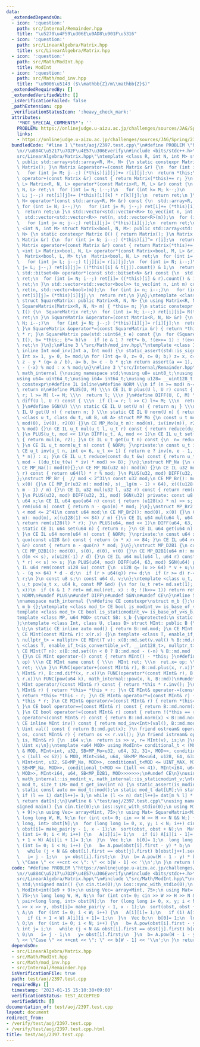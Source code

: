 ```yaml
---
data:
  _extendedDependsOn:
  - icon: ':question:'
    path: src/Internal/Remainder.hpp
    title: "\u5270\u4F59\u306E\u9AD8\u901F\u5316"
  - icon: ':question:'
    path: src/LinearAlgebra/Matrix.hpp
    title: src/LinearAlgebra/Matrix.hpp
  - icon: ':question:'
    path: src/Math/ModInt.hpp
    title: ModInt
  - icon: ':question:'
    path: src/Math/mod_inv.hpp
    title: "\u9006\u5143 ($\\mathbb{Z}/m\\mathbb{Z}$)"
  _extendedRequiredBy: []
  _extendedVerifiedWith: []
  _isVerificationFailed: false
  _pathExtension: cpp
  _verificationStatusIcon: ':heavy_check_mark:'
  attributes:
    '*NOT_SPECIAL_COMMENTS*': ''
    PROBLEM: https://onlinejudge.u-aizu.ac.jp/challenges/sources/JAG/Spring/2397
    links:
    - https://onlinejudge.u-aizu.ac.jp/challenges/sources/JAG/Spring/2397
  bundledCode: "#line 1 \"test/aoj/2397.test.cpp\"\n#define PROBLEM \"https://onlinejudge.u-aizu.ac.jp/challenges/sources/JAG/Spring/2397\"\
    \n//\u884C\u5217\u7D2F\u4E57\u306Everify\n#include <bits/stdc++.h>\n#line 3 \"\
    src/LinearAlgebra/Matrix.hpp\"\ntemplate <class R, int N, int M> struct Matrix:\
    \ public std::array<std::array<R, M>, N> {\n static constexpr Matrix O() { return\
    \ Matrix(); }\n Matrix &operator+=(const Matrix &r) {\n  for (int i= N; i--;)\n\
    \   for (int j= M; j--;) (*this)[i][j]+= r[i][j];\n  return *this;\n }\n Matrix\
    \ operator+(const Matrix &r) const { return Matrix(*this)+= r; }\n template <int\
    \ L> Matrix<R, N, L> operator*(const Matrix<R, M, L> &r) const {\n  Matrix<R,\
    \ N, L> ret;\n  for (int i= N; i--;)\n   for (int k= M; k--;)\n    for (int j=\
    \ L; j--;) ret[i][j]+= (*this)[i][k] * r[k][j];\n  return ret;\n }\n std::array<R,\
    \ N> operator*(const std::array<R, M> &r) const {\n  std::array<R, N> ret;\n \
    \ for (int i= N; i--;)\n   for (int j= M; j--;) ret[i]+= (*this)[i][j] * r[j];\n\
    \  return ret;\n }\n std::vector<std::vector<R>> to_vec(int n, int m) const {\n\
    \  std::vector<std::vector<R>> ret(n, std::vector<R>(m));\n  for (int i= n; i--;)\n\
    \   for (int j= m; j--;) ret[i][j]= (*this)[i][j];\n  return ret;\n }\n};\ntemplate\
    \ <int N, int M> struct Matrix<bool, N, M>: public std::array<std::bitset<M>,\
    \ N> {\n static constexpr Matrix O() { return Matrix(); }\n Matrix &operator+=(const\
    \ Matrix &r) {\n  for (int i= N; i--;) (*this)[i]^= r[i];\n  return *this;\n }\n\
    \ Matrix operator+(const Matrix &r) const { return Matrix(*this)+= r; }\n template\
    \ <int L> Matrix<bool, N, L> operator*(const Matrix<bool, M, L> &r) const {\n\
    \  Matrix<bool, L, M> t;\n  Matrix<bool, N, L> ret;\n  for (int i= M; i--;)\n\
    \   for (int j= L; j--;) t[j][i]= r[i][j];\n  for (int i= N; i--;)\n   for (int\
    \ j= L; j--;) ret[i][j]= ((*this)[i] & t[j]).count() & 1;\n  return ret;\n }\n\
    \ std::bitset<N> operator*(const std::bitset<N> &r) const {\n  std::bitset<N>\
    \ ret;\n  for (int i= N; i--;) ret[i]= ((*this)[i] & r).count() & 1;\n  return\
    \ ret;\n }\n std::vector<std::vector<bool>> to_vec(int n, int m) const {\n  std::vector<std::vector<bool>>\
    \ ret(n, std::vector<bool>(m));\n  for (int i= n; i--;)\n   for (int j= m; j--;)\
    \ ret[i][j]= (*this)[i][j];\n  return ret;\n }\n};\ntemplate <class R, int N>\
    \ struct SquareMatrix: public Matrix<R, N, N> {\n using Matrix<R, N, N>::Matrix;\n\
    \ SquareMatrix(Matrix<R, N, N> m) { *this= m; }\n static constexpr SquareMatrix\
    \ I() {\n  SquareMatrix ret;\n  for (int i= N; i--;) ret[i][i]= R(true);\n  return\
    \ ret;\n }\n SquareMatrix &operator=(const Matrix<R, N, N> &r) {\n  for (int i=\
    \ N; i--;)\n   for (int j= N; j--;) (*this)[i][j]= r[i][j];\n  return *this;\n\
    \ }\n SquareMatrix &operator*=(const SquareMatrix &r) { return *this= (*this)\
    \ * r; }\n SquareMatrix pow(std::uint64_t e) const {\n  for (SquareMatrix ret=\
    \ I(), b= *this;; b*= b)\n   if (e & 1 ? ret*= b, !(e>>= 1) : !(e>>= 1)) return\
    \ ret;\n }\n};\n#line 3 \"src/Math/mod_inv.hpp\"\ntemplate <class Int> constexpr\
    \ inline Int mod_inv(Int a, Int mod) {\n static_assert(std::is_signed_v<Int>);\n\
    \ Int x= 1, y= 0, b= mod;\n for (Int q= 0, z= 0, c= 0; b;) z= x, c= a, x= y, y=\
    \ z - y * (q= a / b), a= b, b= c - b * q;\n return assert(a == 1), x < 0 ? mod\
    \ - (-x) % mod : x % mod;\n}\n#line 3 \"src/Internal/Remainder.hpp\"\nnamespace\
    \ math_internal {\nusing namespace std;\nusing u8= uint8_t;\nusing u32= uint32_t;\n\
    using u64= uint64_t;\nusing i64= int64_t;\nusing u128= __uint128_t;\n#define CE\
    \ constexpr\n#define IL inline\n#define NORM \\\n if (n >= mod) n-= mod; \\\n\
    \ return n\n#define PLUS(U, M) \\\n CE IL U plus(U l, U r) const { \\\n  if (l+=\
    \ r; l >= M) l-= M; \\\n  return l; \\\n }\n#define DIFF(U, C, M) \\\n CE IL U\
    \ diff(U l, U r) const { \\\n  if (l-= r; l >> C) l+= M; \\\n  return l; \\\n\
    \ }\n#define SGN(U) \\\n static CE IL U set(U n) { return n; } \\\n static CE\
    \ IL U get(U n) { return n; } \\\n static CE IL U norm(U n) { return n; }\ntemplate\
    \ <class u_t, class du_t, u8 B, u8 A> struct MP_Mo {\n const u_t mod;\n CE MP_Mo():\
    \ mod(0), iv(0), r2(0) {}\n CE MP_Mo(u_t m): mod(m), iv(inv(m)), r2(-du_t(mod)\
    \ % mod) {}\n CE IL u_t mul(u_t l, u_t r) const { return reduce(du_t(l) * r);\
    \ }\n PLUS(u_t, mod << 1)\n DIFF(u_t, A, mod << 1)\n CE IL u_t set(u_t n) const\
    \ { return mul(n, r2); }\n CE IL u_t get(u_t n) const {\n  n= reduce(n);\n  NORM;\n\
    \ }\n CE IL u_t norm(u_t n) const { NORM; }\nprivate:\n const u_t iv, r2;\n static\
    \ CE u_t inv(u_t n, int e= 6, u_t x= 1) { return e ? inv(n, e - 1, x * (2 - x\
    \ * n)) : x; }\n CE IL u_t reduce(const du_t &w) const { return u_t(w >> B) +\
    \ mod - ((du_t(u_t(w) * iv) * mod) >> B); }\n};\nstruct MP_Na {\n const u32 mod;\n\
    \ CE MP_Na(): mod(0){};\n CE MP_Na(u32 m): mod(m) {}\n CE IL u32 mul(u32 l, u32\
    \ r) const { return u64(l) * r % mod; }\n PLUS(u32, mod) DIFF(u32, 31, mod) SGN(u32)\n\
    };\nstruct MP_Br {  // mod < 2^31\n const u32 mod;\n CE MP_Br(): mod(0), s(0),\
    \ x(0) {}\n CE MP_Br(u32 m): mod(m), s(__lg(m - 1) + 64), x(((u128(1) << s) +\
    \ m - 1) / m) {}\n CE IL u32 mul(u32 l, u32 r) const { return rem(u64(l) * r);\
    \ }\n PLUS(u32, mod) DIFF(u32, 31, mod) SGN(u32) private: const u8 s;\n const\
    \ u64 x;\n CE IL u64 quo(u64 n) const { return (u128(x) * n) >> s; }\n CE IL u32\
    \ rem(u64 n) const { return n - quo(n) * mod; }\n};\nstruct MP_Br2 {  // 2^20\
    \ < mod <= 2^41\n const u64 mod;\n CE MP_Br2(): mod(0), x(0) {}\n CE MP_Br2(u64\
    \ m): mod(m), x((u128(1) << 84) / m) {}\n CE IL u64 mul(u64 l, u64 r) const {\
    \ return rem(u128(l) * r); }\n PLUS(u64, mod << 1)\n DIFF(u64, 63, mod << 1)\n\
    \ static CE IL u64 set(u64 n) { return n; }\n CE IL u64 get(u64 n) const { NORM;\
    \ }\n CE IL u64 norm(u64 n) const { NORM; }\nprivate:\n const u64 x;\n CE IL u128\
    \ quo(const u128 &n) const { return (n * x) >> 84; }\n CE IL u64 rem(const u128\
    \ &n) const { return n - quo(n) * mod; }\n};\nstruct MP_D2B1 {\n const u64 mod;\n\
    \ CE MP_D2B1(): mod(0), s(0), d(0), v(0) {}\n CE MP_D2B1(u64 m): mod(m), s(__builtin_clzll(m)),\
    \ d(m << s), v(u128(-1) / d) {}\n CE IL u64 mul(u64 l, u64 r) const { return rem((u128(l)\
    \ * r) << s) >> s; }\n PLUS(u64, mod) DIFF(u64, 63, mod) SGN(u64) private: CE\
    \ IL u64 rem(const u128 &u) const {\n  u128 q= (u >> 64) * v + u;\n  u64 r= u64(u)\
    \ - (q >> 64) * d - d;\n  if (r > u64(q)) r+= d;\n  if (r >= d) r-= d;\n  return\
    \ r;\n }\n const u8 s;\n const u64 d, v;\n};\ntemplate <class u_t, class MP> CE\
    \ u_t pow(u_t x, u64 k, const MP &md) {\n for (u_t ret= md.set(1);; x= md.mul(x,\
    \ x))\n  if (k & 1 ? ret= md.mul(ret, x) : 0; !(k>>= 1)) return ret;\n}\n#undef\
    \ NORM\n#undef PLUS\n#undef DIFF\n#undef SGN\n#undef CE\n}\n#line 5 \"src/Math/ModInt.hpp\"\
    \nnamespace math_internal {\n#define CE constexpr\nstruct m_b {};\nstruct s_b:\
    \ m_b {};\ntemplate <class mod_t> CE bool is_modint_v= is_base_of_v<m_b, mod_t>;\n\
    template <class mod_t> CE bool is_staticmodint_v= is_base_of_v<s_b, mod_t>;\n\
    template <class MP, u64 MOD> struct SB: s_b {\nprotected:\n static CE MP md= MP(MOD);\n\
    };\ntemplate <class Int, class U, class B> struct MInt: public B {\n using Uint=\
    \ U;\n static CE inline auto mod() { return B::md.mod; }\n CE MInt(): x(0) {}\n\
    \ CE MInt(const MInt& r): x(r.x) {}\n template <class T, enable_if_t<is_modint_v<T>,\
    \ nullptr_t> = nullptr> CE MInt(T v): x(B::md.set(v.val() % B::md.mod)) {}\n template\
    \ <class T, enable_if_t<is_convertible_v<T, __int128_t>, nullptr_t> = nullptr>\
    \ CE MInt(T n): x(B::md.set((n < 0 ? B::md.mod - (-n) % B::md.mod : n % B::md.mod)))\
    \ {}\n CE MInt operator-() const { return MInt() - *this; }\n#define FUNC(name,\
    \ op) \\\n CE MInt name const { \\\n  MInt ret; \\\n  ret.x= op; \\\n  return\
    \ ret; \\\n }\n FUNC(operator+(const MInt& r), B::md.plus(x, r.x))\n FUNC(operator-(const\
    \ MInt& r), B::md.diff(x, r.x))\n FUNC(operator*(const MInt& r), B::md.mul(x,\
    \ r.x))\n FUNC(pow(u64 k), math_internal::pow(x, k, B::md))\n#undef FUNC\n CE\
    \ MInt operator/(const MInt& r) const { return *this * r.inv(); }\n CE MInt& operator+=(const\
    \ MInt& r) { return *this= *this + r; }\n CE MInt& operator-=(const MInt& r) {\
    \ return *this= *this - r; }\n CE MInt& operator*=(const MInt& r) { return *this=\
    \ *this * r; }\n CE MInt& operator/=(const MInt& r) { return *this= *this / r;\
    \ }\n CE bool operator==(const MInt& r) const { return B::md.norm(x) == B::md.norm(r.x);\
    \ }\n CE bool operator!=(const MInt& r) const { return !(*this == r); }\n CE bool\
    \ operator<(const MInt& r) const { return B::md.norm(x) < B::md.norm(r.x); }\n\
    \ CE inline MInt inv() const { return mod_inv<Int>(val(), B::md.mod); }\n CE inline\
    \ Uint val() const { return B::md.get(x); }\n friend ostream& operator<<(ostream&\
    \ os, const MInt& r) { return os << r.val(); }\n friend istream& operator>>(istream&\
    \ is, MInt& r) {\n  i64 v;\n  return is >> v, r= MInt(v), is;\n }\nprivate:\n\
    \ Uint x;\n};\ntemplate <u64 MOD> using ModInt= conditional_t < (MOD < (1 << 30))\
    \ & MOD, MInt<int, u32, SB<MP_Mo<u32, u64, 32, 31>, MOD>>, conditional_t<(MOD\
    \ < (1ull << 62)) & MOD, MInt<i64, u64, SB<MP_Mo<u64, u128, 64, 63>, MOD>>, conditional_t<MOD<INT_MAX,\
    \ MInt<int, u32, SB<MP_Na, MOD>>, conditional_t<MOD <= UINT_MAX, MInt<i64, u32,\
    \ SB<MP_Na, MOD>>, conditional_t<MOD <= (1ull << 41), MInt<i64, u64, SB<MP_Br2,\
    \ MOD>>, MInt<i64, u64, SB<MP_D2B1, MOD>>>>>>>;\n#undef CE\n}\nusing math_internal::ModInt,\
    \ math_internal::is_modint_v, math_internal::is_staticmodint_v;\ntemplate <class\
    \ mod_t, size_t LM> mod_t get_inv(int n) {\n static_assert(is_modint_v<mod_t>);\n\
    \ static const auto m= mod_t::mod();\n static mod_t dat[LM];\n static int l= 1;\n\
    \ if (l == 1) dat[l++]= 1;\n while (l <= n) dat[l++]= dat[m % l] * (m - m / l);\n\
    \ return dat[n];\n}\n#line 6 \"test/aoj/2397.test.cpp\"\nusing namespace std;\n\
    signed main() {\n cin.tie(0);\n ios::sync_with_stdio(0);\n using Mint= ModInt<int(1e9\
    \ + 9)>;\n using Vec= array<Mint, 75>;\n using Mat= SquareMatrix<Mint, 75>;\n\
    \ long long W, H, N;\n for (int cnt= 0; cin >> W >> H >> N && W;) {\n  pair<long\
    \ long, int> obst[N];\n  for (long long i= 0, x, y; i < N; i++) cin >> x >> y,\
    \ obst[i]= make_pair(y - 1, x - 1);\n  sort(obst, obst + N);\n  Mat A;\n  for\
    \ (int i= 0; i < W; i++) {\n   A[i][i]= 1;\n   if (i) A[i][i - 1]= 1;\n   if (i\
    \ + 1 < W) A[i][i + 1]= 1;\n  }\n  Vec b;\n  b[0]= 1;\n  long long y= 0;\n  for\
    \ (int i= 0; i < N; i++) {\n   b= A.pow(obst[i].first - y) * b;\n   int j= i;\n\
    \   while (j < N && obst[i].first == obst[j].first) b[obst[j++].second]= 0;\n\
    \   i= j - 1;\n   y= obst[i].first;\n  }\n  b= A.pow(H - 1 - y) * b;\n  cout <<\
    \ \"Case \" << ++cnt << \": \" << b[W - 1] << '\\n';\n }\n return 0;\n}\n"
  code: "#define PROBLEM \"https://onlinejudge.u-aizu.ac.jp/challenges/sources/JAG/Spring/2397\"\
    \n//\u884C\u5217\u7D2F\u4E57\u306Everify\n#include <bits/stdc++.h>\n#include \"\
    src/LinearAlgebra/Matrix.hpp\"\n#include \"src/Math/ModInt.hpp\"\nusing namespace\
    \ std;\nsigned main() {\n cin.tie(0);\n ios::sync_with_stdio(0);\n using Mint=\
    \ ModInt<int(1e9 + 9)>;\n using Vec= array<Mint, 75>;\n using Mat= SquareMatrix<Mint,\
    \ 75>;\n long long W, H, N;\n for (int cnt= 0; cin >> W >> H >> N && W;) {\n \
    \ pair<long long, int> obst[N];\n  for (long long i= 0, x, y; i < N; i++) cin\
    \ >> x >> y, obst[i]= make_pair(y - 1, x - 1);\n  sort(obst, obst + N);\n  Mat\
    \ A;\n  for (int i= 0; i < W; i++) {\n   A[i][i]= 1;\n   if (i) A[i][i - 1]= 1;\n\
    \   if (i + 1 < W) A[i][i + 1]= 1;\n  }\n  Vec b;\n  b[0]= 1;\n  long long y=\
    \ 0;\n  for (int i= 0; i < N; i++) {\n   b= A.pow(obst[i].first - y) * b;\n  \
    \ int j= i;\n   while (j < N && obst[i].first == obst[j].first) b[obst[j++].second]=\
    \ 0;\n   i= j - 1;\n   y= obst[i].first;\n  }\n  b= A.pow(H - 1 - y) * b;\n  cout\
    \ << \"Case \" << ++cnt << \": \" << b[W - 1] << '\\n';\n }\n return 0;\n}"
  dependsOn:
  - src/LinearAlgebra/Matrix.hpp
  - src/Math/ModInt.hpp
  - src/Math/mod_inv.hpp
  - src/Internal/Remainder.hpp
  isVerificationFile: true
  path: test/aoj/2397.test.cpp
  requiredBy: []
  timestamp: '2023-01-15 15:10:38+09:00'
  verificationStatus: TEST_ACCEPTED
  verifiedWith: []
documentation_of: test/aoj/2397.test.cpp
layout: document
redirect_from:
- /verify/test/aoj/2397.test.cpp
- /verify/test/aoj/2397.test.cpp.html
title: test/aoj/2397.test.cpp
---
```

